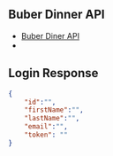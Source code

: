 ## Buber Dinner API

- [Buber Diner API](#buber-dinner-api)
-
## Login Response
``` json 
{
    "id":"",
    "firstName":"",
    "lastName":"",
    "email":"",
    "token": ""
}
